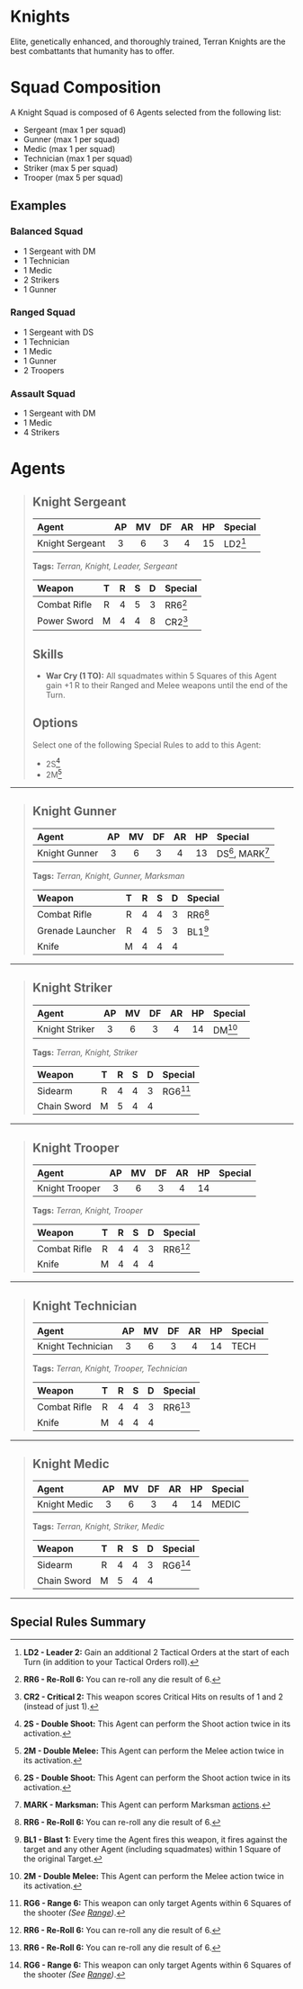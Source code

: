 # Knights

Elite, genetically enhanced, and thoroughly trained, Terran Knights are the best combattants that humanity has to offer.

# Squad Composition

A Knight Squad is composed of 6 Agents selected from the following list:
* Sergeant (max 1 per squad)
* Gunner (max 1 per squad)
* Medic (max 1 per squad)
* Technician (max 1 per squad)
* Striker (max 5 per squad)
* Trooper (max 5 per squad)

## Examples

### Balanced Squad

* 1 Sergeant with DM
* 1 Technician
* 1 Medic
* 2 Strikers
* 1 Gunner

### Ranged Squad

* 1 Sergeant with DS
* 1 Technician
* 1 Medic
* 1 Gunner
* 2 Troopers

### Assault Squad

* 1 Sergeant with DM
* 1 Medic
* 4 Strikers

# Agents

> ## Knight Sergeant
> 
> |Agent|AP|MV|DF|AR|HP|Special|
> |:---------------|:----:|:----:|:----:|:----:|:----:|:----|
> |Knight Sergeant|3|6|3|4|15|LD2[^LD2]|
> 
> **Tags:** *Terran, Knight, Leader, Sergeant*
> 
> |Weapon|T|R|S|D|Special|
> |:---------------|:----:|:----:|:----:|:----:|:----|
> |Combat Rifle|R|4|5|3|RR6[^RR6]|
> |Power Sword|M|4|4|8|CR2[^CR2]|
> 
> ## Skills
> 
> * **War Cry (1 TO):** All squadmates within 5 Squares of this Agent gain +1 R to their Ranged and Melee weapons until the end of the Turn.
> 
> ## Options
> 
> Select one of the following Special Rules to add to this Agent:
> * 2S[^2S]
> * 2M[^2M]

---

> ## Knight Gunner
> 
> |Agent|AP|MV|DF|AR|HP|Special|
> |:---------------|:----:|:----:|:----:|:----:|:----:|:----|
> |Knight Gunner|3|6|3|4|13|DS[^2S], MARK[^MARK]|
> 
> **Tags:** *Terran, Knight, Gunner, Marksman*
> 
> |Weapon|T|R|S|D|Special|
> |:---------------|:----:|:----:|:----:|:----:|:----|
> |Combat Rifle|R|4|4|3|RR6[^RR6]|
> |Grenade Launcher|R|4|5|3|BL1[^BL1]|
> |Knife|M|4|4|4||

---

> ## Knight Striker
> 
> |Agent|AP|MV|DF|AR|HP|Special|
> |:---------------|:----:|:----:|:----:|:----:|:----:|:----|
> |Knight Striker|3|6|3|4|14|DM[^2M]|
> 
> **Tags:** *Terran, Knight, Striker*
> 
> |Weapon|T|R|S|D|Special|
> |:---------------|:----:|:----:|:----:|:----:|:----|
> |Sidearm|R|4|4|3|RG6[^RG6]|
> |Chain Sword|M|5|4|4||

---

> ## Knight Trooper
> 
> |Agent|AP|MV|DF|AR|HP|Special|
> |:---------------|:----:|:----:|:----:|:----:|:----:|:----|
> |Knight Trooper|3|6|3|4|14||
> 
> **Tags:** *Terran, Knight, Trooper*
> 
> |Weapon|T|R|S|D|Special|
> |:---------------|:----:|:----:|:----:|:----:|:----|
> |Combat Rifle|R|4|4|3|RR6[^RR6]|
> |Knife|M|4|4|4||

---

> ## Knight Technician
> 
> |Agent|AP|MV|DF|AR|HP|Special|
> |:---------------|:----:|:----:|:----:|:----:|:----:|:----|
> |Knight Technician|3|6|3|4|14|TECH|
> 
> **Tags:** *Terran, Knight, Trooper, Technician*
> 
> |Weapon|T|R|S|D|Special|
> |:---------------|:----:|:----:|:----:|:----:|:----|
> |Combat Rifle|R|4|4|3|RR6[^RR6]|
> |Knife|M|4|4|4||

---

> ## Knight Medic
> 
> |Agent|AP|MV|DF|AR|HP|Special|
> |:---------------|:----:|:----:|:----:|:----:|:----:|:----|
> |Knight Medic|3|6|3|4|14|MEDIC|
> 
> **Tags:** *Terran, Knight, Striker, Medic*
> 
> |Weapon|T|R|S|D|Special|
> |:---------------|:----:|:----:|:----:|:----:|:----|
> |Sidearm|R|4|4|3|RG6[^RG6]|
> |Chain Sword|M|5|4|4||

---

## Special Rules Summary

[^LD2]: **LD2 - Leader 2:** Gain an additional 2 Tactical Orders at the start of each Turn (in addition to your Tactical Orders roll).
[^2S]: **2S - Double Shoot:** This Agent can perform the Shoot action twice in its activation.
[^2M]: **2M - Double Melee:** This Agent can perform the Melee action twice in its activation.
[^TECH]: **TECH - Technician:** This Agent can perform Technical [actions](../../1.Rules/3.Actions/1.Actions.md#technical-actions).
[^MEDIC]: **MEDIC - Medic:** This Agent can perform Medic [actions](../../1.Rules/3.Actions/1.Actions.md#medic-actions).
[^MARK]: **MARK - Marksman:** This Agent can perform Marksman [actions](../../1.Rules/3.Actions/1.Actions.md#marksman-actions).
[^BL1]: **BL1 - Blast 1:** Every time the Agent fires this weapon, it fires against the target and any other Agent (including squadmates) within 1 Square of the original Target.
[^AM2]: **AM2 - Ammo 2:** This weapon can only be fired a maximum of twice in the battle.
[^RG6]: **RG6 - Range 6:** This weapon can only target Agents within 6 Squares of the shooter *(See [Range](../../1.Rules/1.Introduction/3.BattleMap.md#distances-and-range))*.
[^CR2]: **CR2 - Critical 2:** This weapon scores Critical Hits on results of 1 and 2 (instead of just 1).
[^RR6]: **RR6 - Re-Roll 6:** You can re-roll any die result of 6.
